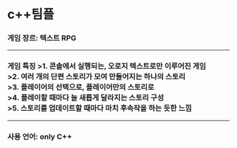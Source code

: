 # c++팀플
<h3>게임 장르: 텍스트 RPG
<hr>
<h3>게임 특징
>1. 콘솔에서 실행되는, 오로지 텍스트로만 이루어진 게임<br>
>2. 여러 개의 단편 스토리가 모여 만들어지는 하나의 스토리<br>
>3. 플레이어의 선택으로, 플레이어만의 스토리로<br>
>4. 플레이할 때마다 늘 새롭게 달라지는 스토리 구성<br>
>5. 스토리를 업데이트할 때마다 마치 후속작을 하는 듯한 느낌<br>
<hr>
<h3>사용 언어: only C++
